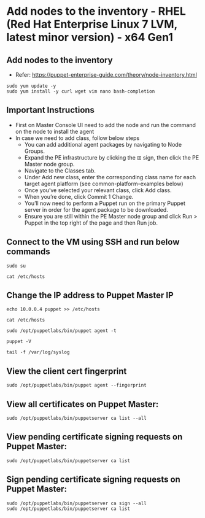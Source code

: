 # Add nodes to the inventory - RHEL (Red Hat Enterprise Linux 7 LVM, latest minor version) - x64 Gen1

## Add nodes to the inventory
- Refer: https://puppet-enterprise-guide.com/theory/node-inventory.html
```
sudo yum update -y
sudo yum install -y curl wget vim nano bash-completion
```

## Important Instructions
- First on Master Console UI need to add the node and run the command on the node to install the agent
- In case we need to add class, follow below steps
  - You can add additional agent packages by navigating to Node Groups.
  - Expand the PE infrastructure by clicking the ⊞ sign, then click the PE Master node group.
  - Navigate to the Classes tab.
  - Under Add new class, enter the corresponding class name for each target agent platform (see common-platform-examples below)
  - Once you’ve selected your relevant class, click Add class.
  - When you’re done, click Commit 1 Change.
  - You’ll now need to perform a Puppet run on the primary Puppet server in order for the agent package to be downloaded.
  - Ensure you are still within the PE Master node group and click Run > Puppet in the top right of the page and then Run job.


## Connect to the VM using SSH and run below commands
```
sudo su
```

```
cat /etc/hosts
```

## Change the IP address to Puppet Master IP
```
echo 10.0.0.4 puppet >> /etc/hosts
```

```
cat /etc/hosts
```

```
sudo /opt/puppetlabs/bin/puppet agent -t
```

```
puppet -V
```

```
tail -f /var/log/syslog
```

## View the client cert fingerprint
```
sudo /opt/puppetlabs/bin/puppet agent --fingerprint
```

## View all certificates on Puppet Master:
```
sudo /opt/puppetlabs/bin/puppetserver ca list --all
```


## View pending certificate signing requests on Puppet Master:
```
sudo /opt/puppetlabs/bin/puppetserver ca list
```

## Sign pending certificate signing requests on Puppet Master:
```
sudo /opt/puppetlabs/bin/puppetserver ca sign --all
sudo /opt/puppetlabs/bin/puppetserver ca list
```
